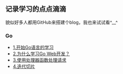 ## 记录学习的点点滴滴

貌似好多人都用GitHub来搭建个blog，我也来试试看^__^


### Go
- [1.开始Go语言的学习](https://github.com/Vexth/blog/issues/1)
- [2.为什么学习Go Web开发？](https://github.com/Vexth/blog/issues/2)
- [3.使用处理器函数处理请求](https://github.com/Vexth/blog/issues/3)
- [4.迭代切片](https://github.com/Vexth/blog/issues/4)